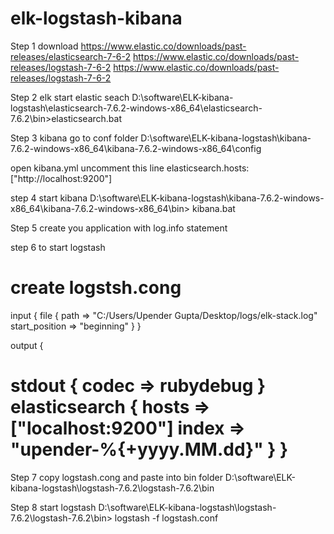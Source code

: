 # elk-logstash-kibana
Step 1
download
https://www.elastic.co/downloads/past-releases/elasticsearch-7-6-2
https://www.elastic.co/downloads/past-releases/logstash-7-6-2
https://www.elastic.co/downloads/past-releases/logstash-7-6-2


Step 2 elk
start elastic seach
D:\software\ELK-kibana-logstash\elasticsearch-7.6.2-windows-x86_64\elasticsearch-7.6.2\bin>elasticsearch.bat

Step 3 kibana
go to conf folder
D:\software\ELK-kibana-logstash\kibana-7.6.2-windows-x86_64\kibana-7.6.2-windows-x86_64\config

open kibana.yml
uncomment this line
elasticsearch.hosts: ["http://localhost:9200"]

step 4 start kibana
D:\software\ELK-kibana-logstash\kibana-7.6.2-windows-x86_64\kibana-7.6.2-windows-x86_64\bin> kibana.bat

Step 5 create you application with log.info statement 

step 6 to start logstash

create logstsh.cong 
====================
input { 
   file { 
        path => "C:/Users/Upender Gupta/Desktop/logs/elk-stack.log"
		start_position => "beginning"
		} 
	}


output {
 
  stdout { 
    codec => rubydebug 
  }
  elasticsearch { 
  hosts => ["localhost:9200"] 
  index => "upender-%{+yyyy.MM.dd}"
  }
}
=====================================

Step 7 copy logstash.cong and  paste into bin folder
D:\software\ELK-kibana-logstash\logstash-7.6.2\logstash-7.6.2\bin

Step 8 start logstash
D:\software\ELK-kibana-logstash\logstash-7.6.2\logstash-7.6.2\bin> logstash -f logstash.conf


